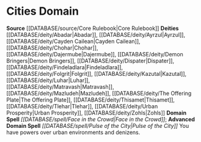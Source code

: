 ﻿---
advanced_domain_spell: '[[DATABASE/spell/Pulse of the City|Pulse of the City]]'
deity:
- '[[DATABASE/deity/Abadar|Abadar]]'
- '[[DATABASE/deity/Ayrzul|Ayrzul]]'
- '[[DATABASE/deity/Cayden Cailean|Cayden Cailean]]'
- '[[DATABASE/deity/Chohar|Chohar]]'
- '[[DATABASE/deity/Dajermube|Dajermube]]'
- '[[DATABASE/deity/Demon Bringers|Demon Bringers]]'
- '[[DATABASE/deity/Dispater|Dispater]]'
- '[[DATABASE/deity/Findeladlara|Findeladlara]]'
- '[[DATABASE/deity/Folgrit|Folgrit]]'
- '[[DATABASE/deity/Kazutal|Kazutal]]'
- '[[DATABASE/deity/Luhar|Luhar]]'
- '[[DATABASE/deity/Matravash|Matravash]]'
- '[[DATABASE/deity/Mazludeh|Mazludeh]]'
- '[[DATABASE/deity/The Offering Plate|The Offering Plate]]'
- '[[DATABASE/deity/Thisamet|Thisamet]]'
- '[[DATABASE/deity/Tlehar|Tlehar]]'
- '[[DATABASE/deity/Urban Prosperity|Urban Prosperity]]'
- '[[DATABASE/deity/Zohls|Zohls]]'
domain:
- '[[DATABASE/domain/Cities Domain|Cities]]'
domain_spell: '[[DATABASE/spell/Face in the Crowd|Face in the Crowd]]'
id: '3'
name: Cities Domain
rarity: Common
source: '[[DATABASE/source/Core Rulebook|Core Rulebook]]'
type: Domain

---
# Cities Domain

**Source** [[DATABASE/source/Core Rulebook|Core Rulebook]] 
**Deities** [[DATABASE/deity/Abadar|Abadar]], [[DATABASE/deity/Ayrzul|Ayrzul]], [[DATABASE/deity/Cayden Cailean|Cayden Cailean]], [[DATABASE/deity/Chohar|Chohar]], [[DATABASE/deity/Dajermube|Dajermube]], [[DATABASE/deity/Demon Bringers|Demon Bringers]], [[DATABASE/deity/Dispater|Dispater]], [[DATABASE/deity/Findeladlara|Findeladlara]], [[DATABASE/deity/Folgrit|Folgrit]], [[DATABASE/deity/Kazutal|Kazutal]], [[DATABASE/deity/Luhar|Luhar]], [[DATABASE/deity/Matravash|Matravash]], [[DATABASE/deity/Mazludeh|Mazludeh]], [[DATABASE/deity/The Offering Plate|The Offering Plate]], [[DATABASE/deity/Thisamet|Thisamet]], [[DATABASE/deity/Tlehar|Tlehar]], [[DATABASE/deity/Urban Prosperity|Urban Prosperity]], [[DATABASE/deity/Zohls|Zohls]]
**Domain Spell** _[[DATABASE/spell/Face in the Crowd|Face in the Crowd]]_; **Advanced Domain Spell** _[[DATABASE/spell/Pulse of the City|Pulse of the City]]_
You have powers over urban environments and denizens.